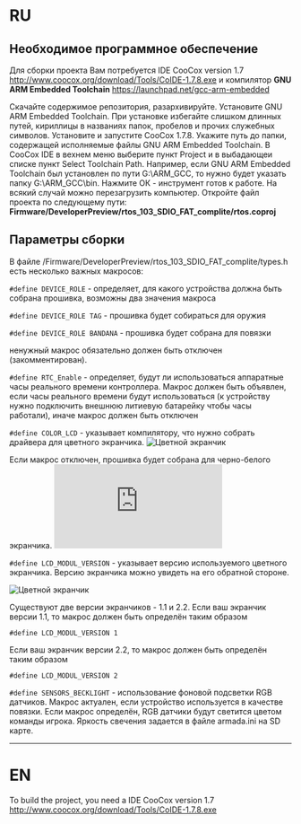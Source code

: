 # RU
## Необходимое программное обеспечение

Для сборки проекта Вам потребуется IDE CooCox version 1.7 
http://www.coocox.org/download/Tools/CoIDE-1.7.8.exe
и компилятор __GNU ARM Embedded Toolchain__
https://launchpad.net/gcc-arm-embedded

Скачайте содержимое репозитория, разархивируйте.
Установите GNU ARM Embedded Toolchain.
При установке избегайте слишком длинных путей, кириллицы в названиях папок, пробелов и прочих служебных символов.
Установите и запустите CooCox 1.7.8. 
Укажите путь до папки, содержащей исполняемые файлы GNU ARM Embedded Toolchain.
В CooCox IDE в вехнем меню выберите пункт Project и в выбадающеи списке пункт Select Toolchain Path.
Например, если GNU ARM Embedded Toolchain был установлен по пути G:\ARM_GCC, то нужно будет указать папку G:\ARM_GCC\bin.
Нажмите ОК - инструмент готов к работе.
На всякий случай можно перезагрузить компьютер.
Откройте файл проекта по следующему пути:  __Firmware/DeveloperPreview/rtos_103_SDIO_FAT_complite/rtos.coproj__

## Параметры сборки

В файле /Firmware/DeveloperPreview/rtos_103_SDIO_FAT_complite/types.h
есть несколько важных макросов:

`#define DEVICE_ROLE` - определяет, для какого устройства должна быть собрана прошивка, возможны два значения макроса

`#define DEVICE_ROLE TAG` - прошивка будет собираться для оружия

`#define DEVICE_ROLE BANDANA` - прошивка будет собрана для повязки

ненужный макрос обязательно должен быть отключен (закомментирован).


`#define RTC_Enable` - определяет, будут ли использоваться аппаратные часы реального времени контроллера.
Макрос должен быть объявлен, если часы реального времени будут использоваться (к устройству нужно подключить внешнюю литиевую батарейку чтобы часы работали), иначе макрос должен быть отключен


`#define COLOR_LCD` - указывает компилятору, что нужно собрать драйвера для цветного экранчика. 
![Цветной экранчик](https://pp.userapi.com/c631219/v631219584/f129/t4sxBf40YYA.jpg "Цветной экранчик 1.4''")


Если макрос отключен, прошивка будет собрана для черно-белого экранчика.
![Чёрно-белый экранчик](http://www.open-tager.ru/forum/download/file.php?id=3725 "Чёрно-белый экранчик 84x48")


`#define LCD_MODUL_VERSION`  - указывает версию используемого цветного экранчика. Версию экранчика можно увидеть на его обратной стороне. 

![Цветной экранчик](https://pp.userapi.com/c638623/v638623805/47f2e/EEns_1xzJgU.jpg "Цветной экранчик версии 1.1")


Существуют две версии экранчиков - 1.1 и 2.2. 
Если ваш экранчик версии 1.1, то макрос должен быть определён таким образом

`#define LCD_MODUL_VERSION 1`

Если ваш экранчик версии 2.2, то макрос должен быть определён таким образом

`#define LCD_MODUL_VERSION 2`


`#define SENSORS_BECKLIGHT` - использование фоновой подсветки RGB датчиков. 
Макрос актуален, если устройство используется в качестве повязки. Если макрос определён, RGB датчики будут светится цветом команды игрока. Яркость свечения задается в файле armada.ini на SD карте.


***
# EN

To build the project, you need a IDE CooCox version 1.7
http://www.coocox.org/download/Tools/CoIDE-1.7.8.exe
